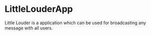 # LittleLouderApp
Little Louder is a application which can be used for broadcasting any message with all users.
